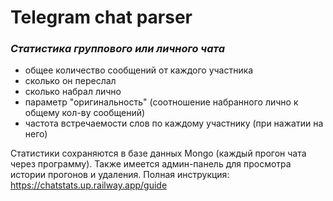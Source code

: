 # Telegram chat parser  

### _Cтатистика группового или личного чата_

- общее количество сообщений от каждого участника 
- сколько он переслал
- сколько набрал лично
- параметр "оригинальность" (соотношение набранного лично к общему кол-ву сообщений)
- частота встречаемости слов по каждому участнику (при нажатии на него)

Статистики сохраняются в базе данных Mongo (каждый прогон чата через программу).
Также имеется админ-панель для просмотра истории прогонов и удаления.
Полная инструкция: https://chatstats.up.railway.app/guide
